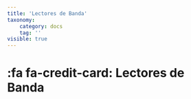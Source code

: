 ```yaml
---
title: 'Lectores de Banda'
taxonomy:
    category: docs
    tag: ''
visible: true
---
```


# :fa fa-credit-card: Lectores de Banda